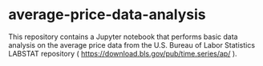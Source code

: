 # average-price-data-analysis

This repository contains a Jupyter notebook that performs basic data analysis on the average price data from the U.S. Bureau of Labor Statistics LABSTAT repository ( https://download.bls.gov/pub/time.series/ap/ ).
